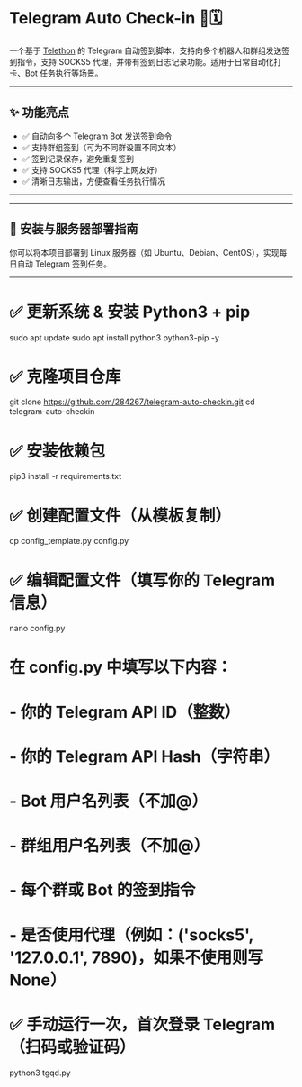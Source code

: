 # Telegram Auto Check-in 🤖🗓️

一个基于 [Telethon](https://github.com/LonamiWebs/Telethon) 的 Telegram 自动签到脚本，支持向多个机器人和群组发送签到指令，支持 SOCKS5 代理，并带有签到日志记录功能。适用于日常自动化打卡、Bot 任务执行等场景。

---

## ✨ 功能亮点

- ✅ 自动向多个 Telegram Bot 发送签到命令
- ✅ 支持群组签到（可为不同群设置不同文本）
- ✅ 签到记录保存，避免重复签到
- ✅ 支持 SOCKS5 代理（科学上网友好）
- ✅ 清晰日志输出，方便查看任务执行情况

---


---

## 🚀 安装与服务器部署指南

你可以将本项目部署到 Linux 服务器（如 Ubuntu、Debian、CentOS），实现每日自动 Telegram 签到任务。

---
# ✅ 更新系统 & 安装 Python3 + pip
sudo apt update
sudo apt install python3 python3-pip -y

# ✅ 克隆项目仓库
git clone https://github.com/284267/telegram-auto-checkin.git
cd telegram-auto-checkin

# ✅ 安装依赖包
pip3 install -r requirements.txt

# ✅ 创建配置文件（从模板复制）
cp config_template.py config.py

# ✅ 编辑配置文件（填写你的 Telegram 信息）
nano config.py

# 在 config.py 中填写以下内容：
# - 你的 Telegram API ID（整数）
# - 你的 Telegram API Hash（字符串）
# - Bot 用户名列表（不加@）
# - 群组用户名列表（不加@）
# - 每个群或 Bot 的签到指令
# - 是否使用代理（例如：('socks5', '127.0.0.1', 7890)，如果不使用则写 None）

# ✅ 手动运行一次，首次登录 Telegram（扫码或验证码）
python3 tgqd.py

